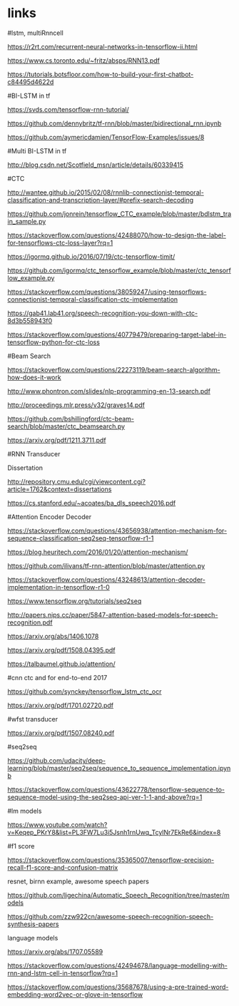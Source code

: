 # links

#lstm, multiRnncell

https://r2rt.com/recurrent-neural-networks-in-tensorflow-ii.html

https://www.cs.toronto.edu/~fritz/absps/RNN13.pdf

https://tutorials.botsfloor.com/how-to-build-your-first-chatbot-c84495d4622d

#BI-LSTM in tf

https://svds.com/tensorflow-rnn-tutorial/

https://github.com/dennybritz/tf-rnn/blob/master/bidirectional_rnn.ipynb

https://github.com/aymericdamien/TensorFlow-Examples/issues/8

#Multi BI-LSTM in tf

http://blog.csdn.net/Scotfield_msn/article/details/60339415

#CTC 

http://wantee.github.io/2015/02/08/rnnlib-connectionist-temporal-classification-and-transcription-layer/#prefix-search-decoding

https://github.com/jonrein/tensorflow_CTC_example/blob/master/bdlstm_train_sample.py

https://stackoverflow.com/questions/42488070/how-to-design-the-label-for-tensorflows-ctc-loss-layer?rq=1

https://igormq.github.io/2016/07/19/ctc-tensorflow-timit/

https://github.com/igormq/ctc_tensorflow_example/blob/master/ctc_tensorflow_example.py

https://stackoverflow.com/questions/38059247/using-tensorflows-connectionist-temporal-classification-ctc-implementation

https://gab41.lab41.org/speech-recognition-you-down-with-ctc-8d3b558943f0

https://stackoverflow.com/questions/40779479/preparing-target-label-in-tensorflow-python-for-ctc-loss

#Beam Search

https://stackoverflow.com/questions/22273119/beam-search-algorithm-how-does-it-work

http://www.phontron.com/slides/nlp-programming-en-13-search.pdf

http://proceedings.mlr.press/v32/graves14.pdf

https://github.com/bshillingford/ctc-beam-search/blob/master/ctc_beamsearch.py

https://arxiv.org/pdf/1211.3711.pdf

#RNN Transducer

Dissertation

http://repository.cmu.edu/cgi/viewcontent.cgi?article=1762&context=dissertations

https://cs.stanford.edu/~acoates/ba_dls_speech2016.pdf

#Attention Encoder Decoder

https://stackoverflow.com/questions/43656938/attention-mechanism-for-sequence-classification-seq2seq-tensorflow-r1-1

https://blog.heuritech.com/2016/01/20/attention-mechanism/

https://github.com/ilivans/tf-rnn-attention/blob/master/attention.py

https://stackoverflow.com/questions/43248613/attention-decoder-implementation-in-tensorflow-r1-0

https://www.tensorflow.org/tutorials/seq2seq

http://papers.nips.cc/paper/5847-attention-based-models-for-speech-recognition.pdf

https://arxiv.org/abs/1406.1078

https://arxiv.org/pdf/1508.04395.pdf

https://talbaumel.github.io/attention/

#cnn ctc and for end-to-end 2017

https://github.com/synckey/tensorflow_lstm_ctc_ocr

https://arxiv.org/pdf/1701.02720.pdf

#wfst transducer

https://arxiv.org/pdf/1507.08240.pdf

#seq2seq

https://github.com/udacity/deep-learning/blob/master/seq2seq/sequence_to_sequence_implementation.ipynb

https://stackoverflow.com/questions/43622778/tensorflow-sequence-to-sequence-model-using-the-seq2seq-api-ver-1-1-and-above?rq=1

#lm models

https://www.youtube.com/watch?v=Keqep_PKrY8&list=PL3FW7Lu3i5Jsnh1rnUwq_TcylNr7EkRe6&index=8

#f1 score

https://stackoverflow.com/questions/35365007/tensorflow-precision-recall-f1-score-and-confusion-matrix

resnet, birnn example, awesome speech papers

https://github.com/ligechina/Automatic_Speech_Recognition/tree/master/models

https://github.com/zzw922cn/awesome-speech-recognition-speech-synthesis-papers

language models

https://arxiv.org/abs/1707.05589

https://stackoverflow.com/questions/42494678/language-modelling-with-rnn-and-lstm-cell-in-tensorflow?rq=1

https://stackoverflow.com/questions/35687678/using-a-pre-trained-word-embedding-word2vec-or-glove-in-tensorflow

